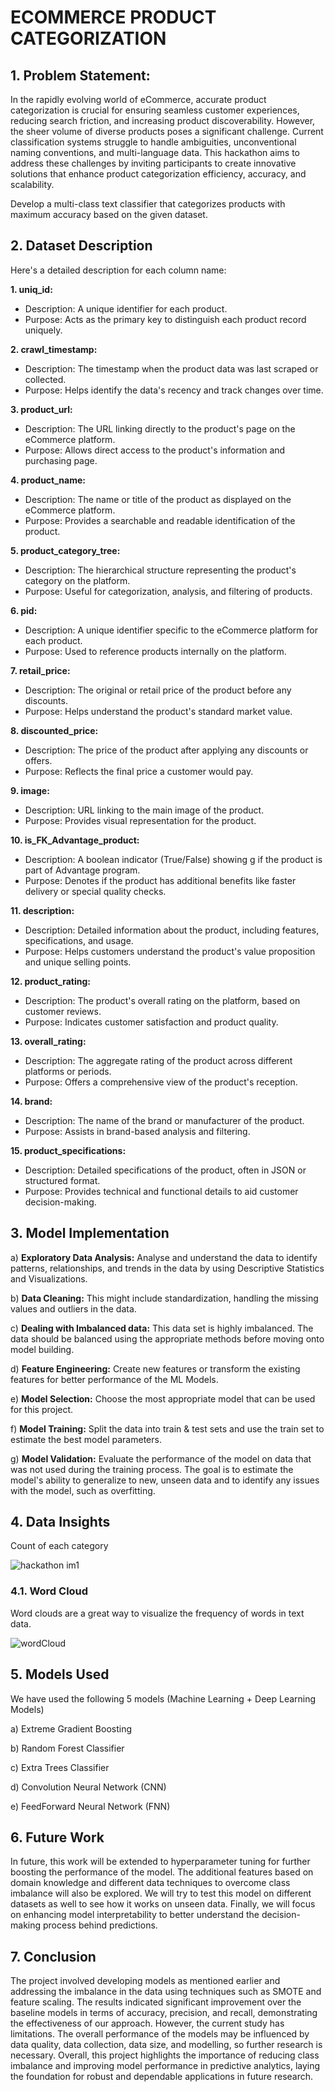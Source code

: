 # ECOMMERCE PRODUCT CATEGORIZATION

## 1. Problem Statement:

In the rapidly evolving world of eCommerce, accurate product categorization is crucial for ensuring seamless customer experiences, reducing search friction, and increasing product discoverability. However, the sheer volume of diverse products poses a significant challenge. Current classification systems struggle to handle ambiguities, unconventional naming conventions, and multi-language data. This hackathon aims to address these challenges by inviting participants to create innovative solutions that enhance product categorization efficiency, accuracy, and scalability.

Develop a multi-class text classifier that categorizes products with maximum accuracy based on the given dataset.

## 2.	Dataset Description

Here's a detailed description for each column name:

**1. uniq_id:** 
   - Description: A unique identifier for each product.
   - Purpose: Acts as the primary key to distinguish each product record uniquely.

**2. crawl_timestamp:**
   - Description: The timestamp when the product data was last scraped or collected.
   - Purpose: Helps identify the data's recency and track changes over time.

**3. product_url:** 
   - Description: The URL linking directly to the product's page on the eCommerce platform.
   - Purpose: Allows direct access to the product's information and purchasing page.

**4. product_name:** 
   - Description: The name or title of the product as displayed on the eCommerce platform.
   - Purpose: Provides a searchable and readable identification of the product.

**5. product_category_tree:** 
   - Description: The hierarchical structure representing the product's category on the platform.
   - Purpose: Useful for categorization, analysis, and filtering of products.

**6. pid:** 
   - Description: A unique identifier specific to the eCommerce platform for each product.
   - Purpose: Used to reference products internally on the platform.

**7. retail_price:** 
   - Description: The original or retail price of the product before any discounts.
   - Purpose: Helps understand the product's standard market value.

**8. discounted_price:** 
   - Description: The price of the product after applying any discounts or offers.
   - Purpose: Reflects the final price a customer would pay.

**9. image:** 
   - Description: URL linking to the main image of the product.
   - Purpose: Provides visual representation for the product.

**10. is_FK_Advantage_product:** 
* Description: A boolean indicator (True/False) showing g if the product is part of Advantage program.
* Purpose: Denotes if the product has additional benefits like faster delivery or special quality checks.

**11. description:** 
* Description: Detailed information about the product, including features, specifications, and usage.
* Purpose: Helps customers understand the product's value proposition and unique selling points.

**12. product_rating:** 
* Description: The product's overall rating on the platform, based on customer reviews.
* Purpose: Indicates customer satisfaction and product quality.

**13. overall_rating:** 
* Description: The aggregate rating of the product across different platforms or periods.
* Purpose: Offers a comprehensive view of the product's reception.

**14. brand:**
* Description: The name of the brand or manufacturer of the product.
* Purpose: Assists in brand-based analysis and filtering.

**15. product_specifications:**
* Description: Detailed specifications of the product, often in JSON or structured format.
* Purpose: Provides technical and functional details to aid customer decision-making.


## 3.	Model Implementation 
a) **Exploratory Data Analysis:** Analyse and understand the data to identify patterns, relationships, and trends in the data by using Descriptive Statistics and Visualizations.

b) **Data Cleaning:** This might include standardization, handling the missing values and outliers in the data.

c) **Dealing with Imbalanced data:** This data set is highly imbalanced. The data should be balanced using the appropriate methods before moving onto model building.

d) **Feature Engineering:** Create new features or transform the existing features for better performance of the ML Models.

e) **Model Selection:** Choose the most appropriate model that can be used for this project.

f) **Model Training:** Split the data into train & test sets and use the train set to estimate the best model parameters.

g) **Model Validation:** Evaluate the performance of the model on data that was not used during the training process. The goal is to estimate the model's ability to generalize to new, unseen data and to identify any issues with the model, such as overfitting.


## 4.	Data Insights
Count of each category

![hackathon im1](https://github.com/user-attachments/assets/da49c76d-e8dc-4729-8227-1ba9a75e4b88)

### 4.1. Word Cloud
Word clouds are a great way to visualize the frequency of words in text data.

![wordCloud](https://github.com/user-attachments/assets/65e7d8dd-e1b6-43be-a757-4f99ed95deca)

## 5. Models Used
We have used the following 5 models (Machine Learning + Deep Learning Models)

a) Extreme Gradient Boosting

b) Random Forest Classifier

c) Extra Trees Classifier

d) Convolution Neural Network (CNN)

e) FeedForward Neural Network (FNN)


## 6. Future Work
In future, this work will be extended to hyperparameter tuning for further boosting the performance of the model. The additional features based on domain knowledge and different data techniques to overcome class imbalance will also be explored. We will try to test this model on different datasets as well to see how it works on unseen data. Finally, we will focus on enhancing model interpretability to better understand the decision-making process behind predictions.

## 7. Conclusion
The project involved developing models as mentioned earlier and addressing the imbalance in the data using techniques such as SMOTE and feature scaling. The results indicated significant improvement over the baseline models in terms of accuracy, precision, and recall, demonstrating the effectiveness of our approach. However, the current study has limitations. The overall performance of the models may be influenced by data quality, data collection, data size, and modelling, so further research is necessary. Overall, this project highlights the importance of reducing class imbalance and improving model performance in predictive analytics, laying the foundation for robust and dependable applications in future research.


